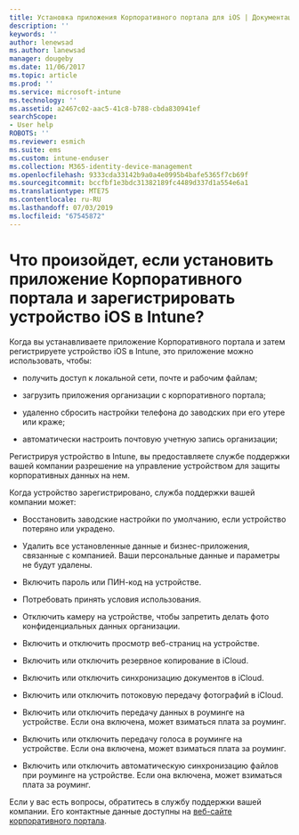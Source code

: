 ```yaml
---
title: Установка приложения Корпоративного портала для iOS | Документация Майкрософт
description: ''
keywords: ''
author: lenewsad
ms.author: lanewsad
manager: dougeby
ms.date: 11/06/2017
ms.topic: article
ms.prod: ''
ms.service: microsoft-intune
ms.technology: ''
ms.assetid: a2467c02-aac5-41c8-b788-cbda830941ef
searchScope:
- User help
ROBOTS: ''
ms.reviewer: esmich
ms.suite: ems
ms.custom: intune-enduser
ms.collection: M365-identity-device-management
ms.openlocfilehash: 9333cda33142b9a0a4e0995b4bafe5365f7cb69f
ms.sourcegitcommit: bccfbf1e3bdc31382189fc4489d337d1a554e6a1
ms.translationtype: MTE75
ms.contentlocale: ru-RU
ms.lasthandoff: 07/03/2019
ms.locfileid: "67545872"
---
```

# <a name="what-happens-if-you-install-the-company-portal-app-and-enroll-your-ios-device-in-intune"></a>Что произойдет, если установить приложение Корпоративного портала и зарегистрировать устройство iOS в Intune?

Когда вы устанавливаете приложение Корпоративного портала и затем регистрируете устройство iOS в Intune, это приложение можно использовать, чтобы:

- получить доступ к локальной сети, почте и рабочим файлам;

- загрузить приложения организации с корпоративного портала;

- удаленно сбросить настройки телефона до заводских при его утере или краже;

- автоматически настроить почтовую учетную запись организации;

Регистрируя устройство в Intune, вы предоставляете службе поддержки вашей компании разрешение на управление устройством для защиты корпоративных данных на нем.

Когда устройство зарегистрировано, служба поддержки вашей компании может:

- Восстановить заводские настройки по умолчанию, если устройство потеряно или украдено.

- Удалить все установленные данные и бизнес-приложения, связанные с компанией. Ваши персональные данные и параметры не будут удалены.

- Включить пароль или ПИН-код на устройстве.

- Потребовать принять условия использования.

- Отключить камеру на устройстве, чтобы запретить делать фото конфиденциальных данных организации.

- Включить и отключить просмотр веб-страниц на устройстве.

- Включить или отключить резервное копирование в iCloud.

- Включить или отключить синхронизацию документов в iCloud.

- Включить или отключить потоковую передачу фотографий в iCloud.

- Включить или отключить передачу данных в роуминге на устройстве. Если она включена, может взиматься плата за роуминг.

- Включить или отключить передачу голоса в роуминге на устройстве. Если она включена, может взиматься плата за роуминг.

- Включить или отключить автоматическую синхронизацию файлов при роуминге на устройстве. Если она включена, может взиматься плата за роуминг.

Если у вас есть вопросы, обратитесь в службу поддержки вашей компании. Его контактные данные доступны на [веб-сайте корпоративного портала](https://go.microsoft.com/fwlink/?linkid=2010980).

